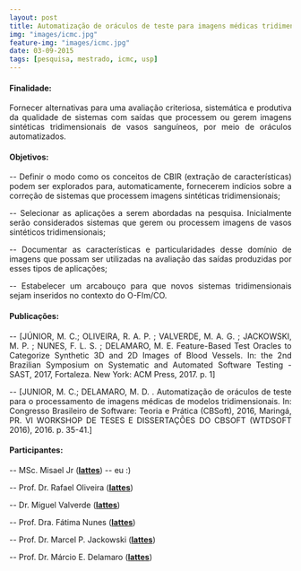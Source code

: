 ```yaml
---
layout: post
title: Automatização de oráculos de teste para imagens médicas tridimensionais -- (2015 -- 2017)
img: "images/icmc.jpg"
feature-img: "images/icmc.jpg"
date: 03-09-2015
tags: [pesquisa, mestrado, icmc, usp]
---
```


#### Finalidade: 
<p align="justify"> Fornecer alternativas para uma avaliação criteriosa, sistemática e produtiva da qualidade de sistemas com saídas que processem ou gerem imagens sintéticas tridimensionais de vasos sanguíneos, por meio de oráculos automatizados. </p>

#### Objetivos: 

  <p align="justify"> -- Definir o modo como os conceitos de CBIR (extração de características) podem ser explorados para, automaticamente, fornecerem indícios sobre a correção de sistemas que processem imagens sintéticas tridimensionais;</p>

  <p align="justify">  -- Selecionar as aplicações a serem abordadas na pesquisa. Inicialmente serão considerados sistemas que gerem ou processem imagens de vasos sintéticos tridimensionais;</p>
  
  <p align="justify"> -- Documentar as características e particularidades desse domínio de imagens que possam ser utilizadas na avaliação das saídas produzidas por esses tipos de aplicações;</p>

  <p align="justify"> -- Estabelecer um arcabouço para que novos sistemas tridimensionais sejam inseridos no contexto do O-FIm/CO.</p>

#### Publicações:

 <p align="justify">  -- [JÚNIOR, M. C.; OLIVEIRA, R. A. P. ; VALVERDE, M. A. G. ; JACKOWSKI, M. P. ; NUNES, F. L. S. ; DELAMARO, M. E. Feature-Based Test Oracles to Categorize Synthetic 3D and 2D Images of Blood Vessels. In: the 2nd Brazilian Symposium on Systematic and Automated Software Testing - SAST, 2017, Fortaleza. New York: ACM Press, 2017. p. 1]</p>

 <p align="justify">  -- [JUNIOR, M. C.; DELAMARO, M. D. . Automatização de oráculos de teste para o processamento de imagens médicas de modelos tridimensionais. In: Congresso Brasileiro de Software: Teoria e Prática (CBSoft), 2016, Maringá, PR. VI WORKSHOP DE TESES E DISSERTAÇÕES DO CBSOFT (WTDSOFT 2016), 2016. p. 35-41.]</p>


#### Participantes:

-- MSc. Misael Jr (<b><a href="http://lattes.cnpq.br/7927035309009307">lattes</a></b>) -- eu :)

-- Prof. Dr. Rafael Oliveira (<b><a href="http://lattes.cnpq.br/0793753941171478">lattes</a></b>)

-- Dr. Miguel Valverde (<b><a href="http://lattes.cnpq.br/3447755852902955">lattes</a></b>)

-- Prof. Dra. Fátima Nunes (<b><a href="http://lattes.cnpq.br/8626964624628522">lattes</a></b>)

-- Prof. Dr. Marcel P. Jackowski (<b><a href="http://lattes.cnpq.br/0926213060635986">lattes</a></b>)

-- Prof. Dr. Márcio E. Delamaro (<b><a href="http://lattes.cnpq.br/2844974351441051">lattes</a></b>)


